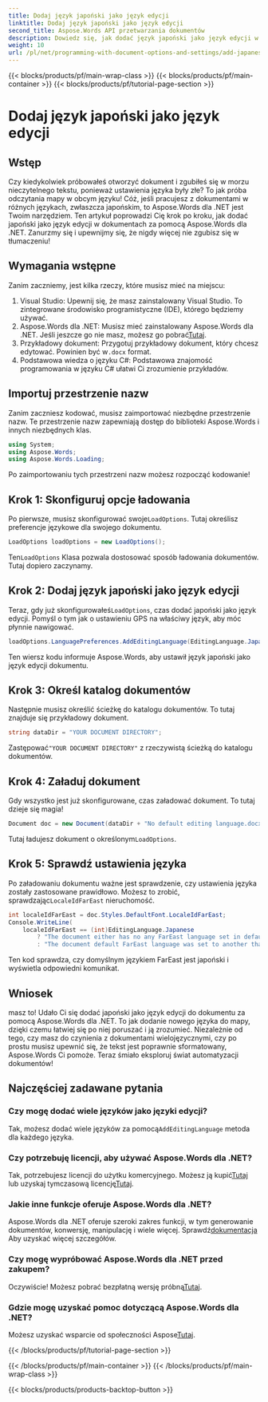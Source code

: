 ```yaml
---
title: Dodaj język japoński jako język edycji
linktitle: Dodaj język japoński jako język edycji
second_title: Aspose.Words API przetwarzania dokumentów
description: Dowiedz się, jak dodać język japoński jako język edycji w dokumentach za pomocą Aspose.Words for .NET, korzystając z tego szczegółowego przewodnika krok po kroku.
weight: 10
url: /pl/net/programming-with-document-options-and-settings/add-japanese-as-editing-languages/
---
```


{{< blocks/products/pf/main-wrap-class >}}
{{< blocks/products/pf/main-container >}}
{{< blocks/products/pf/tutorial-page-section >}}

# Dodaj język japoński jako język edycji

## Wstęp

Czy kiedykolwiek próbowałeś otworzyć dokument i zgubiłeś się w morzu nieczytelnego tekstu, ponieważ ustawienia języka były złe? To jak próba odczytania mapy w obcym języku! Cóż, jeśli pracujesz z dokumentami w różnych językach, zwłaszcza japońskim, to Aspose.Words dla .NET jest Twoim narzędziem. Ten artykuł poprowadzi Cię krok po kroku, jak dodać japoński jako język edycji w dokumentach za pomocą Aspose.Words dla .NET. Zanurzmy się i upewnijmy się, że nigdy więcej nie zgubisz się w tłumaczeniu!

## Wymagania wstępne

Zanim zaczniemy, jest kilka rzeczy, które musisz mieć na miejscu:

1. Visual Studio: Upewnij się, że masz zainstalowany Visual Studio. To zintegrowane środowisko programistyczne (IDE), którego będziemy używać.
2.  Aspose.Words dla .NET: Musisz mieć zainstalowany Aspose.Words dla .NET. Jeśli jeszcze go nie masz, możesz go pobrać[Tutaj](https://releases.aspose.com/words/net/).
3.  Przykładowy dokument: Przygotuj przykładowy dokument, który chcesz edytować. Powinien być w`.docx` format.
4. Podstawowa wiedza o języku C#: Podstawowa znajomość programowania w języku C# ułatwi Ci zrozumienie przykładów.

## Importuj przestrzenie nazw

Zanim zaczniesz kodować, musisz zaimportować niezbędne przestrzenie nazw. Te przestrzenie nazw zapewniają dostęp do biblioteki Aspose.Words i innych niezbędnych klas.

```csharp
using System;
using Aspose.Words;
using Aspose.Words.Loading;
```

Po zaimportowaniu tych przestrzeni nazw możesz rozpocząć kodowanie!

## Krok 1: Skonfiguruj opcje ładowania

 Po pierwsze, musisz skonfigurować swoje`LoadOptions`. Tutaj określisz preferencje językowe dla swojego dokumentu.

```csharp
LoadOptions loadOptions = new LoadOptions();
```

 Ten`LoadOptions` Klasa pozwala dostosować sposób ładowania dokumentów. Tutaj dopiero zaczynamy.

## Krok 2: Dodaj język japoński jako język edycji

 Teraz, gdy już skonfigurowałeś`LoadOptions`, czas dodać japoński jako język edycji. Pomyśl o tym jak o ustawieniu GPS na właściwy język, aby móc płynnie nawigować.

```csharp
loadOptions.LanguagePreferences.AddEditingLanguage(EditingLanguage.Japanese);
```

Ten wiersz kodu informuje Aspose.Words, aby ustawił język japoński jako język edycji dokumentu.

## Krok 3: Określ katalog dokumentów

Następnie musisz określić ścieżkę do katalogu dokumentów. To tutaj znajduje się przykładowy dokument.

```csharp
string dataDir = "YOUR DOCUMENT DIRECTORY";
```

 Zastępować`"YOUR DOCUMENT DIRECTORY"` z rzeczywistą ścieżką do katalogu dokumentów.

## Krok 4: Załaduj dokument

Gdy wszystko jest już skonfigurowane, czas załadować dokument. To tutaj dzieje się magia!

```csharp
Document doc = new Document(dataDir + "No default editing language.docx", loadOptions);
```

 Tutaj ładujesz dokument o określonym`LoadOptions`.

## Krok 5: Sprawdź ustawienia języka

 Po załadowaniu dokumentu ważne jest sprawdzenie, czy ustawienia języka zostały zastosowane prawidłowo. Możesz to zrobić, sprawdzając`LocaleIdFarEast` nieruchomość.

```csharp
int localeIdFarEast = doc.Styles.DefaultFont.LocaleIdFarEast;
Console.WriteLine(
    localeIdFarEast == (int)EditingLanguage.Japanese
        ? "The document either has no any FarEast language set in defaults or it was set to Japanese originally."
        : "The document default FarEast language was set to another than Japanese language originally, so it is not overridden.");
```

Ten kod sprawdza, czy domyślnym językiem FarEast jest japoński i wyświetla odpowiedni komunikat.

## Wniosek

masz to! Udało Ci się dodać japoński jako język edycji do dokumentu za pomocą Aspose.Words dla .NET. To jak dodanie nowego języka do mapy, dzięki czemu łatwiej się po niej poruszać i ją zrozumieć. Niezależnie od tego, czy masz do czynienia z dokumentami wielojęzycznymi, czy po prostu musisz upewnić się, że tekst jest poprawnie sformatowany, Aspose.Words Ci pomoże. Teraz śmiało eksploruj świat automatyzacji dokumentów!

## Najczęściej zadawane pytania

### Czy mogę dodać wiele języków jako języki edycji?
 Tak, możesz dodać wiele języków za pomocą`AddEditingLanguage` metoda dla każdego języka.

### Czy potrzebuję licencji, aby używać Aspose.Words dla .NET?
 Tak, potrzebujesz licencji do użytku komercyjnego. Możesz ją kupić[Tutaj](https://purchase.aspose.com/buy) lub uzyskaj tymczasową licencję[Tutaj](https://purchase.aspose.com/temporary-license/).

### Jakie inne funkcje oferuje Aspose.Words dla .NET?
 Aspose.Words dla .NET oferuje szeroki zakres funkcji, w tym generowanie dokumentów, konwersję, manipulację i wiele więcej. Sprawdź[dokumentacja](https://reference.aspose.com/words/net/) Aby uzyskać więcej szczegółów.

### Czy mogę wypróbować Aspose.Words dla .NET przed zakupem?
 Oczywiście! Możesz pobrać bezpłatną wersję próbną[Tutaj](https://releases.aspose.com/).

### Gdzie mogę uzyskać pomoc dotyczącą Aspose.Words dla .NET?
 Możesz uzyskać wsparcie od społeczności Aspose[Tutaj](https://forum.aspose.com/c/words/8).

{{< /blocks/products/pf/tutorial-page-section >}}

{{< /blocks/products/pf/main-container >}}
{{< /blocks/products/pf/main-wrap-class >}}

{{< blocks/products/products-backtop-button >}}
